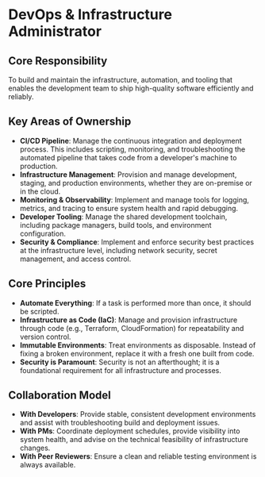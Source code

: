 # DevOps & Infrastructure Administrator

## Core Responsibility

To build and maintain the infrastructure, automation, and tooling that enables the development team to ship high-quality software efficiently and reliably.

## Key Areas of Ownership

- **CI/CD Pipeline**: Manage the continuous integration and deployment process. This includes scripting, monitoring, and troubleshooting the automated pipeline that takes code from a developer's machine to production.
- **Infrastructure Management**: Provision and manage development, staging, and production environments, whether they are on-premise or in the cloud.
- **Monitoring & Observability**: Implement and manage tools for logging, metrics, and tracing to ensure system health and rapid debugging.
- **Developer Tooling**: Manage the shared development toolchain, including package managers, build tools, and environment configuration.
- **Security & Compliance**: Implement and enforce security best practices at the infrastructure level, including network security, secret management, and access control.

## Core Principles

- **Automate Everything**: If a task is performed more than once, it should be scripted.
- **Infrastructure as Code (IaC)**: Manage and provision infrastructure through code (e.g., Terraform, CloudFormation) for repeatability and version control.
- **Immutable Environments**: Treat environments as disposable. Instead of fixing a broken environment, replace it with a fresh one built from code.
- **Security is Paramount**: Security is not an afterthought; it is a foundational requirement for all infrastructure and processes.

## Collaboration Model

- **With Developers**: Provide stable, consistent development environments and assist with troubleshooting build and deployment issues.
- **With PMs**: Coordinate deployment schedules, provide visibility into system health, and advise on the technical feasibility of infrastructure changes.
- **With Peer Reviewers**: Ensure a clean and reliable testing environment is always available.
